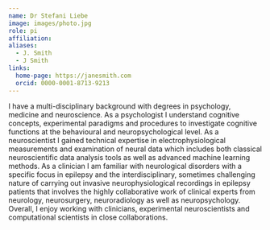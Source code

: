 ```yaml
---
name: Dr Stefani Liebe
image: images/photo.jpg
role: pi
affiliation: 
aliases:
  - J. Smith
  - J Smith
links:
  home-page: https://janesmith.com
  orcid: 0000-0001-8713-9213
---
```


I have a multi-disciplinary background with degrees in psychology, medicine and neuroscience. As a psychologist I understand cognitive concepts, experimental paradigms and procedures to investigate cognitive functions at the behavioural and neuropsychological level. As a neuroscientist I gained technical expertise in electrophysiological measurements and examination of neural data which includes both classical neuroscientific data analysis tools as well as advanced machine learning methods. As a clinician I am familiar with neurological disorders with a specific focus in epilepsy and the interdisciplinary, sometimes challenging nature of carrying out invasive neurophysiological recordings in epilepsy patients that involves the highly collaborative work of clinical experts from neurology, neurosurgery, neuroradiology as well as neuropsychology. Overall, I enjoy working with clinicians, experimental neuroscientists and computational scientists in close collaborations.
